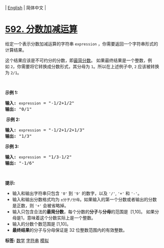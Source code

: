 | [English](README_EN.md) | 简体中文 |

# [592. 分数加减运算](https://leetcode.cn/problems/fraction-addition-and-subtraction)
<p>给定一个表示分数加减运算的字符串&nbsp;<code>expression</code>&nbsp;，你需要返回一个字符串形式的计算结果。&nbsp;</p>

<p>这个结果应该是不可约分的分数，即<a href="https://baike.baidu.com/item/%E6%9C%80%E7%AE%80%E5%88%86%E6%95%B0" target="_blank">最简分数</a>。&nbsp;如果最终结果是一个整数，例如&nbsp;<code>2</code>，你需要将它转换成分数形式，其分母为&nbsp;<code>1</code>。所以在上述例子中, <code>2</code>&nbsp;应该被转换为&nbsp;<code>2/1</code>。</p>

<p>&nbsp;</p>

<p><strong>示例&nbsp;1:</strong></p>

<pre>
<strong>输入:</strong>&nbsp;<code>expression</code>&nbsp;= "-1/2+1/2"
<strong>输出:</strong> "0/1"
</pre>

<p><strong>&nbsp;示例 2:</strong></p>

<pre>
<strong>输入:</strong>&nbsp;<code>expression</code>&nbsp;= "-1/2+1/2+1/3"
<strong>输出:</strong> "1/3"
</pre>

<p><strong>示例 3:</strong></p>

<pre>
<strong>输入:</strong>&nbsp;<code>expression</code>&nbsp;= "1/3-1/2"
<strong>输出:</strong> "-1/6"
</pre>

<p>&nbsp;</p>

<p><strong>提示:</strong></p>

<ul>
	<li>输入和输出字符串只包含&nbsp;<code>'0'</code> 到&nbsp;<code>'9'</code>&nbsp;的数字，以及&nbsp;<code>'/'</code>, <code>'+'</code> 和&nbsp;<code>'-'</code>。&nbsp;</li>
	<li>输入和输出分数格式均为&nbsp;<code>±分子/分母</code>。如果输入的第一个分数或者输出的分数是正数，则&nbsp;<code>'+'</code>&nbsp;会被省略掉。</li>
	<li>输入只包含合法的<strong>最简分数</strong>，每个分数的<strong>分子</strong>与<strong>分母</strong>的范围是&nbsp;&nbsp;[1,10]。&nbsp;如果分母是1，意味着这个分数实际上是一个整数。</li>
	<li>输入的分数个数范围是 [1,10]。</li>
	<li><strong>最终结果</strong>的分子与分母保证是 32 位整数范围内的有效整数。</li>
</ul>

**标签:**  [数学](https://leetcode.cn/tag/math) [字符串](https://leetcode.cn/tag/string) [模拟](https://leetcode.cn/tag/simulation) 